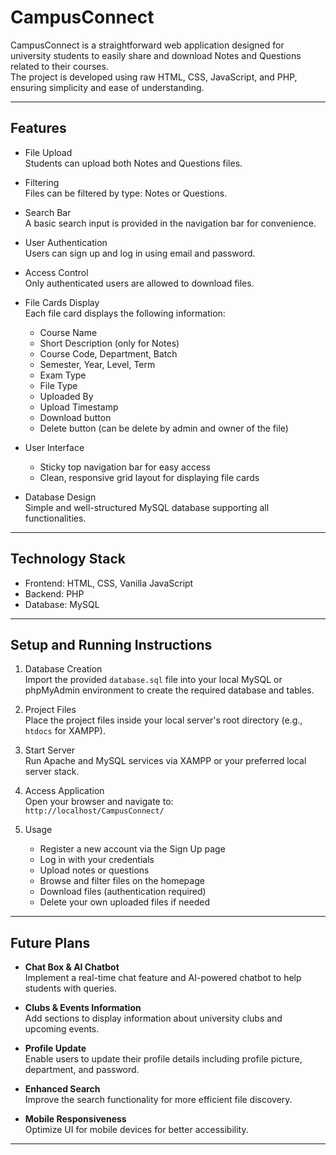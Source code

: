 # CampusConnect

CampusConnect is a straightforward web application designed for university students to easily share and download Notes and Questions related to their courses.  
The project is developed using raw HTML, CSS, JavaScript, and PHP, ensuring simplicity and ease of understanding.

---

## Features

- File Upload  
  Students can upload both Notes and Questions files.

- Filtering  
  Files can be filtered by type: Notes or Questions.

- Search Bar  
  A basic search input is provided in the navigation bar for convenience.

- User Authentication  
  Users can sign up and log in using email and password.

- Access Control  
  Only authenticated users are allowed to download files.

- File Cards Display  
  Each file card displays the following information:
  - Course Name  
  - Short Description (only for Notes)  
  - Course Code, Department, Batch  
  - Semester, Year, Level, Term  
  - Exam Type 
  - File Type 
  - Uploaded By
  - Upload Timestamp  
  - Download button  
  - Delete button (can be delete by admin and owner of the file)

- User Interface  
  - Sticky top navigation bar for easy access  
  - Clean, responsive grid layout for displaying file cards

- Database Design  
  Simple and well-structured MySQL database supporting all functionalities.

---

## Technology Stack

- Frontend: HTML, CSS, Vanilla JavaScript  
- Backend: PHP
- Database: MySQL

---

## Setup and Running Instructions

1. Database Creation  
   Import the provided `database.sql` file into your local MySQL or phpMyAdmin environment to create the required database and tables.

2. Project Files  
   Place the project files inside your local server's root directory (e.g., `htdocs` for XAMPP).

3. Start Server  
   Run Apache and MySQL services via XAMPP or your preferred local server stack.

4. Access Application  
   Open your browser and navigate to:  
   `http://localhost/CampusConnect/`

5. Usage  
   - Register a new account via the Sign Up page  
   - Log in with your credentials  
   - Upload notes or questions  
   - Browse and filter files on the homepage  
   - Download files (authentication required)  
   - Delete your own uploaded files if needed

---

## Future Plans

- **Chat Box & AI Chatbot**  
  Implement a real-time chat feature and AI-powered chatbot to help students with queries.

- **Clubs & Events Information**  
  Add sections to display information about university clubs and upcoming events.

- **Profile Update**  
  Enable users to update their profile details including profile picture, department, and password.

- **Enhanced Search**  
  Improve the search functionality for more efficient file discovery.

- **Mobile Responsiveness**  
  Optimize UI for mobile devices for better accessibility.

---
